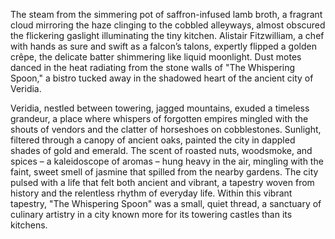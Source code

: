 The steam from the simmering pot of saffron-infused lamb broth, a fragrant cloud mirroring the haze clinging to the cobbled alleyways, almost obscured the flickering gaslight illuminating the tiny kitchen.  Alistair Fitzwilliam, a chef with hands as sure and swift as a falcon’s talons, expertly flipped a golden crêpe, the delicate batter shimmering like liquid moonlight.  Dust motes danced in the heat radiating from the stone walls of "The Whispering Spoon," a bistro tucked away in the shadowed heart of the ancient city of Veridia.

Veridia, nestled between towering, jagged mountains, exuded a timeless grandeur, a place where whispers of forgotten empires mingled with the shouts of vendors and the clatter of horseshoes on cobblestones.  Sunlight, filtered through a canopy of ancient oaks, painted the city in dappled shades of gold and emerald.  The scent of roasted nuts, woodsmoke, and spices – a kaleidoscope of aromas – hung heavy in the air, mingling with the faint, sweet smell of jasmine that spilled from the nearby gardens. The city pulsed with a life that felt both ancient and vibrant, a tapestry woven from history and the relentless rhythm of everyday life.  Within this vibrant tapestry, "The Whispering Spoon" was a small, quiet thread, a sanctuary of culinary artistry in a city known more for its towering castles than its kitchens.
